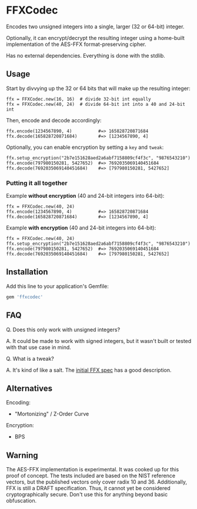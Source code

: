 # FFXCodec

Encodes two unsigned integers into a single, larger (32 or 64-bit) integer.

Optionally, it can encrypt/decrypt the resulting integer using a home-built implementation of the AES-FFX format-preserving cipher.

Has no external dependencies.  Everything is done with the stdlib.


## Usage

Start by divvying up the 32 or 64 bits that will make up the resulting integer:

    ffx = FFXCodec.new(16, 16)  # divide 32-bit int equally
    ffx = FFXCodec.new(40, 24)  # divide 64-bit int into a 40 and 24-bit int

Then, encode and decode accordingly:

    ffx.encode(1234567890, 4)          #=> 165828720871684
    ffx.decode(165828720871684)        #=> [1234567890, 4]

Optionally, you can enable encryption by setting a `key` and `tweak`:

    ffx.setup_encryption("2b7e151628aed2a6abf7158809cf4f3c", "9876543210")
    ffx.encode(797980150281, 5427652)  #=> 7692035069140451684
    ffx.decode(7692035069140451684)    #=> [797980150281, 5427652]


### Putting it all together

Example **without encryption** (40 and 24-bit integers into 64-bit):

    ffx = FFXCodec.new(40, 24)
    ffx.encode(1234567890, 4)          #=> 165828720871684
    ffx.decode(165828720871684)        #=> [1234567890, 4]

Example **with encryption** (40 and 24-bit integers into 64-bit):

    ffx = FFXCodec.new(40, 24)
    ffx.setup_encryption("2b7e151628aed2a6abf7158809cf4f3c", "9876543210")
    ffx.encode(797980150281, 5427652)  #=> 7692035069140451684
    ffx.decode(7692035069140451684)    #=> [797980150281, 5427652]


## Installation

Add this line to your application's Gemfile:

```ruby
gem 'ffxcodec'
```


## FAQ

Q. Does this only work with unsigned integers?

A. It could be made to work with signed integers, but it wasn't built or tested with that use case in mind.


Q. What is a tweak?

A. It's kind of like a salt. The [initial FFX spec][1] has a good description.


## Alternatives

Encoding:
- "Mortonizing" / Z-Order Curve

Encryption:
- BPS

## Warning

The AES-FFX implementation is experimental.  It was cooked up for this proof of concept.
The tests included are based on the NIST reference vectors, but the published vectors only cover radix 10 and 36.
Additionally, FFX is still a DRAFT specification.  Thus, it cannot yet be considered cryptographically secure.
Don't use this for anything beyond basic obfuscation.


[1]: http://csrc.nist.gov/groups/ST/toolkit/BCM/documents/proposedmodes/ffx/ffx-spec.pdf
